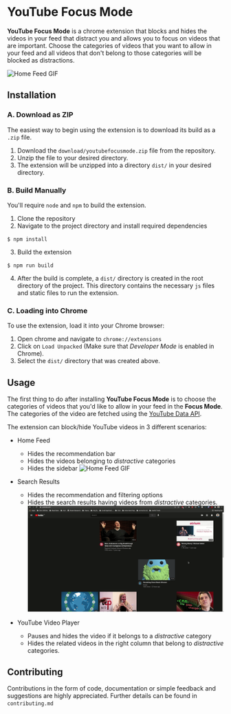 # YouTube Focus Mode

**YouTube Focus Mode** is a chrome extension that blocks and hides the videos in your feed that distract you and allows you to focus on videos that are important. Choose the categories of videos that you want to allow in your feed and all videos that don't belong to those categories will be blocked as distractions. 

![Home Feed GIF](resources/home_feed.gif)

## Installation

### A. Download as ZIP

The easiest way to begin using the extension is to download its build as a `.zip` file.

1. Download the `download/youtubefocusmode.zip` file from the repository.
2. Unzip the file to your desired directory.
3. The extension will be unzipped into a directory `dist/` in your desired directory.  

### B. Build Manually

You'll require `node` and `npm` to build the extension.

1. Clone the repository
2. Navigate to the project directory and install required dependencies
```
$ npm install
```
3. Build the extension
```
$ npm run build
```
4. After the build is complete, a `dist/` directory is created in the root directory of the project. This directory contains the necessary `js` files and static files to run the extension. 
 
### C. Loading into Chrome
To use the extension, load it into your Chrome browser:

   1. Open chrome and navigate to `chrome://extensions`
   2. Click on `Load Unpacked` (Make sure that *Developer Mode* is enabled in Chrome).
   3. Select the `dist/` directory that was created above. 

## Usage

The first thing to do after installing **YouTube Focus Mode** is to choose the categories of videos that you'd like to allow in your feed in the **Focus Mode**. The categories of the video are fetched using the [YouTube Data API](https://developers.google.com/youtube/v3/docs/videoCategories/list?apix=true).

The extension can block/hide YouTube videos in 3 different scenarios:

- Home Feed
  - Hides the recommendation bar
  - Hides the videos belonging to *distractive* categories
  - Hides the sidebar
  ![Home Feed GIF](resources/home_feed.gif)

- Search Results
  - Hides the recommendation and filtering options
  - Hides the search results having videos from *distractive* categories.
  ![Search Feed GIF](resources/search_feed.gif)

- YouTube Video Player
  - Pauses and hides the video if it belongs to a *distractive* category
  - Hides the related videos in the right column that belong to *distractive* categories. 


## Contributing

Contributions in the form of code, documentation or simple feedback and suggestions are highly appreciated. Further details can be found in `contributing.md`